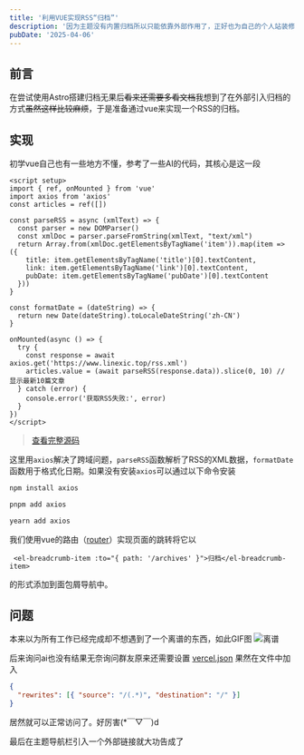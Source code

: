 ```yaml
---
title: '利用VUE实现RSS“归档”'
description: '因为主题没有内置归档所以只能依靠外部作用了，正好也为自己的个人站装修一下'
pubDate: '2025-04-06'
---
```


## 前言

在尝试使用Astro搭建归档无果后~~看来还需要多看文档~~我想到了在外部引入归档的方式~~虽然这样比较麻烦~~，于是准备通过vue来实现一个RSS的归档。

## 实现

初学vue自己也有一些地方不懂，参考了一些AI的代码，其核心是这一段

```vue
<script setup>
import { ref, onMounted } from 'vue'
import axios from 'axios'
const articles = ref([])

const parseRSS = async (xmlText) => {
  const parser = new DOMParser()
  const xmlDoc = parser.parseFromString(xmlText, "text/xml")
  return Array.from(xmlDoc.getElementsByTagName('item')).map(item => ({
    title: item.getElementsByTagName('title')[0].textContent,
    link: item.getElementsByTagName('link')[0].textContent,
    pubDate: item.getElementsByTagName('pubDate')[0].textContent
  }))
}

const formatDate = (dateString) => {
  return new Date(dateString).toLocaleDateString('zh-CN')
}

onMounted(async () => {
  try {
    const response = await axios.get('https://www.linexic.top/rss.xml')
    articles.value = (await parseRSS(response.data)).slice(0, 10) // 显示最新10篇文章
  } catch (error) {
    console.error('获取RSS失败:', error)
  }
})
</script>
  ```

> [查看完整源码](http://linexic.top/code/ArchivesView.txt)

这里用`axios`解决了跨域问题，`parseRSS`函数解析了RSS的XML数据，`formatDate`函数用于格式化日期。如果没有安装`axios`可以通过以下命令安装

```bash
npm install axios

pnpm add axios

yearn add axios
```

我们使用vue的路由（[router](https://router.vuejs.org/zh/)）实现页面的跳转将它以

```vue
 <el-breadcrumb-item :to="{ path: '/archives' }">归档</el-breadcrumb-item>
```

的形式添加到面包屑导航中。

## 问题

本来以为所有工作已经完成却不想遇到了一个离谱的东西，如此GIF图
![离谱](https://s2.loli.net/2025/04/06/3DZSgVOazhwLlPr.gif)

后来询问ai也没有结果无奈询问群友原来还需要设置 [vercel.json](https://vercel.com/docs/project-configuration) 果然在文件中加入

```json
{
  "rewrites": [{ "source": "/(.*)", "destination": "/" }]
}
```

居然就可以正常访问了。好厉害(*￣▽￣)d

最后在主题导航栏引入一个外部链接就大功告成了

